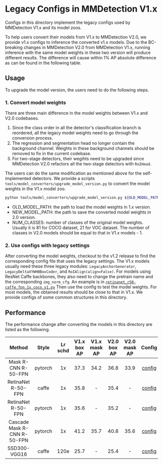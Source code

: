 # Legacy Configs in MMDetection V1.x

<!-- [OTHERS] -->

Configs in this directory implement the legacy configs used by MMDetection V1.x and its model zoos.

To help users convert their models from V1.x to MMDetection V2.0, we provide v1.x configs to inference the converted v1.x models.
Due to the BC-breaking changes in MMDetection V2.0 from MMDetection V1.x, running inference with the same model weights in these two version will produce different results. The difference will cause within 1% AP absolute difference as can be found in the following table.

## Usage

To upgrade the model version, the users need to do the following steps.

### 1. Convert model weights

There are three main difference in the model weights between V1.x and V2.0 codebases.

1. Since the class order in all the detector's classification branch is reordered, all the legacy model weights need to go through the conversion process.
2. The regression and segmentation head no longer contain the background channel. Weights in these background channels should be removed to fix in the current codebase.
3. For two-stage detectors, their wegihts need to be upgraded since MMDetection V2.0 refactors all the two-stage detectors with `RoIHead`.

The users can do the same modification as mentioned above for the self-implemented
detectors. We provide a scripts `tools/model_converters/upgrade_model_version.py` to convert the model weights in the V1.x model zoo.

```bash
python tools/model_converters/upgrade_model_version.py ${OLD_MODEL_PATH} ${NEW_MODEL_PATH} --num-classes ${NUM_CLASSES}

```

- OLD_MODEL_PATH: the path to load the model weights in 1.x version.
- NEW_MODEL_PATH: the path to save the converted model weights in 2.0 version.
- NUM_CLASSES: number of classes of the original model weights. Usually it is 81 for COCO dataset, 21 for VOC dataset.
  The number of classes in V2.0 models should be equal to that in V1.x models - 1.

### 2. Use configs with legacy settings

After converting the model weights, checkout to the v1.2 release to find the corresponding config file that uses the legacy settings.
The V1.x models usually need these three legacy modules: `LegacyAnchorGenerator`, `LegacyDeltaXYWHBBoxCoder`, and `RoIAlign(align=False)`.
For models using ResNet Caffe backbones, they also need to change the pretrain name and the corresponding `img_norm_cfg`.
An example is in [`retinanet_r50-caffe_fpn_1x_coco_v1.py`](retinanet_r50-caffe_fpn_1x_coco_v1.py)
Then use the config to test the model weights. For most models, the obtained results should be close to that in V1.x.
We provide configs of some common structures in this directory.

## Performance

The performance change after converting the models in this directory are listed as the following.

|           Method            |  Style  | Lr schd | V1.x box AP | V1.x mask AP | V2.0 box AP | V2.0 mask AP |                       Config                        |                                                             Download                                                              |
| :-------------------------: | :-----: | :-----: | :---------: | :----------: | :---------: | :----------: | :-------------------------------------------------: | :-------------------------------------------------------------------------------------------------------------------------------: |
|     Mask R-CNN R-50-FPN     | pytorch |   1x    |    37.3     |     34.2     |    36.8     |     33.9     |     [config](./mask-rcnn_r50_fpn_1x_coco_v1.py)     |     [model](https://s3.ap-northeast-2.amazonaws.com/open-mmlab/mmdetection/models/mask_rcnn_r50_fpn_1x_20181010-069fa190.pth)     |
|     RetinaNet R-50-FPN      |  caffe  |   1x    |    35.8     |      -       |    35.4     |      -       |  [config](./retinanet_r50-caffe_fpn_1x_coco_v1.py)  |                                                                                                                                   |
|     RetinaNet R-50-FPN      | pytorch |   1x    |    35.6     |      -       |    35.2     |      -       |     [config](./retinanet_r50_fpn_1x_coco_v1.py)     |     [model](https://s3.ap-northeast-2.amazonaws.com/open-mmlab/mmdetection/models/retinanet_r50_fpn_1x_20181125-7b0c2548.pth)     |
| Cascade Mask R-CNN R-50-FPN | pytorch |   1x    |    41.2     |     35.7     |    40.8     |     35.6     | [config](./cascade-mask-rcnn_r50_fpn_1x_coco_v1.py) | [model](https://s3.ap-northeast-2.amazonaws.com/open-mmlab/mmdetection/models/cascade_mask_rcnn_r50_fpn_1x_20181123-88b170c9.pth) |
|        SSD300-VGG16         |  caffe  |  120e   |    25.7     |      -       |    25.4     |      -       |            [config](./ssd300_coco_v1.py)            | [model](https://s3.ap-northeast-2.amazonaws.com/open-mmlab/mmdetection/models/ssd300_coco_vgg16_caffe_120e_20181221-84d7110b.pth) |
